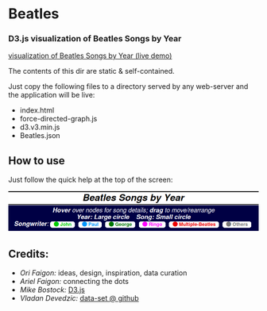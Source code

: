 # Beatles

### D3.js visualization of Beatles Songs by Year

[visualization of Beatles Songs by Year (live demo)](https://yendor.com/Beatles/)

The contents of this dir are static & self-contained.

Just copy the following files to a directory served by any web-server
and the application will be live:

  - index.html
  - force-directed-graph.js
  - d3.v3.min.js
  - Beatles.json

## How to use

Just follow the quick help at the top of the screen:

![top menu](beatles-top-menu.png)


## Credits:

  - *Ori Faigon:* ideas, design, inspiration, data curation
  - *Ariel Faigon:* connecting the dots
  - *Mike Bostock:* [D3.js](https://d3js.org)
  - *Vladan Devedzic:* [data-set @ github](https://github.com/inteligentni/Class-05-Feature-engineering)
